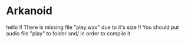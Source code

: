 # Arkanoid
hello
!! There is missing file "play.wav" due to it's size !! You should put audio file "play" to folder snd/ in order to compile it 
